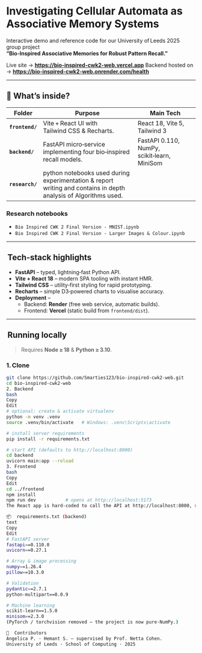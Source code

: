 # Investigating Cellular Automata as Associative Memory Systems

Interactive demo and reference code for our University of Leeds 2025 group project  
**“Bio‑Inspired Associative Memories for Robust Pattern Recall.”**

Live site → **<https://bio-inspired-cwk2-web.vercel.app>**
Backend hosted on → **<https://bio-inspired-cwk2-web.onrender.com/health>**

---

## 🚀 What’s inside?

| Folder | Purpose | Main Tech |
|--------|---------|-----------|
| **`frontend/`** | Vite + React UI with Tailwind CSS & Recharts. | React 18, Vite 5, Tailwind 3 |
| **`backend/`**  | FastAPI micro‑service implementing four bio‑inspired recall models. | FastAPI 0.110, NumPy, scikit‑learn, MiniSom |
| **`research/`** | python notebooks used during experimentation & report writing and contains in depth analysis of Algorithms used. |

### Research notebooks
* `Bio Inspired CWK 2 Final Version - MNIST.ipynb`
* `Bio Inspired CWK 2 Final Version - Larger Images & Colour.ipynb`

---

##  Tech‑stack highlights

* **FastAPI** – typed, lightning‑fast Python API.
* **Vite + React 18** – modern SPA tooling with instant HMR.
* **Tailwind CSS** – utility‑first styling for rapid prototyping.
* **Recharts** – simple D3‑powered charts to visualise accuracy.
* **Deployment** –  
  * Backend: **Render** (free web service, automatic builds).  
  * Frontend: **Vercel** (static build from `frontend/dist`).

---

##   Running locally

> Requires **Node ≥ 18** & **Python ≥ 3.10**.

### 1. Clone

```bash
git clone https://github.com/Smarties123/bio-inspired-cwk2-web.git
cd bio-inspired-cwk2-web
2. Backend
bash
Copy
Edit
# optional: create & activate virtualenv
python -m venv .venv
source .venv/bin/activate   # Windows: .venv\Scripts\activate

# install server requirements
pip install -r requirements.txt

# start API (defaults to http://localhost:8000)
cd backend
uvicorn main:app --reload
3. Frontend
bash
Copy
Edit
cd ../frontend
npm install
npm run dev           # opens at http://localhost:5173
The React app is hard‑coded to call the API at http://localhost:8000, so keep both processes running in parallel.

📦  requirements.txt (backend)
text
Copy
Edit
# FastAPI server
fastapi==0.110.0
uvicorn==0.27.1

# Array & image processing
numpy==1.26.4
pillow==10.3.0

# Validation
pydantic==2.7.1
python-multipart==0.0.9

# Machine learning
scikit-learn==1.5.0
minisom==2.3.0
(PyTorch / torchvision removed – the project is now pure‑NumPy.)

🤝  Contributors
Angelica P. · Hemant S. – supervised by Prof. Netta Cohen.
University of Leeds · School of Computing · 2025